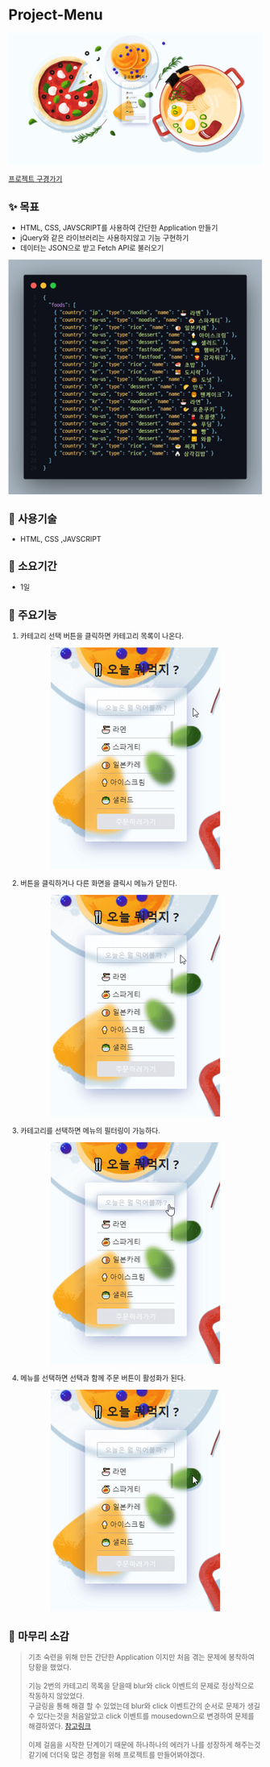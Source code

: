 # Project-Menu

![Alt text](./assets/landing-image.jpg)

[프로젝트 구경가기](https://baegofda.github.io/Project-Menu/)

## **✨ 목표**

- HTML, CSS, JAVSCRIPT를 사용하여 간단한 Application 만들기
- jQuery와 같은 라이브러리는 사용하지않고 기능 구현하기
- 데이터는 JSON으로 받고 Fetch API로 불러오기
<p align="center"><img src="./assets/code.png"/></p>

## **🧰 사용기술**

- HTML, CSS ,JAVSCRIPT

## **📅 소요기간**

- 1일

## **👀 주요기능**

1. 카테고리 선택 버튼을 클릭하면 카테고리 목록이 나온다.

<p align="center"><img src="./assets/category-toggle.gif"/></p>

2. 버튼을 클릭하거나 다른 화면을 클릭시 메뉴가 닫힌다.

<p align="center"><img src="./assets/category-close.gif"/></p>

3. 카테고리를 선택하면 메뉴의 필터링이 가능하다.

<p align="center"><img src="./assets/category-select.gif"/></p>

4. 메뉴를 선택하면 선택과 함께 주문 버튼이 활성화가 된다.

<p align="center"><img src="./assets/menu-select.gif"/></p>

## **👋 마무리 소감**

> 기초 숙련을 위해 만든 간단한 Application 이지만 처음 겪는 문제에 봉착하여 당황을 했었다.<br><br>
> 기능 2번의 카테고리 목록을 닫을때 blur와 click 이벤트의 문제로 정상적으로 작동하지 않았었다.  
> 구글링을 통해 해결 할 수 있었는데 blur와 click 이벤트간의 순서로 문제가 생길 수 있다는것을 처음알았고 click 이벤트를 mousedown으로 변경하여 문제를 해결하였다.
> [참고링크](http://www.google.co.kr)<br><br>
> 이제 걸음을 시작한 단계이기 때문에 하나하나의 에러가 나를 성장하게 해주는것 같기에 더더욱 많은 경험을 위해 프로젝트를 만들어봐야겠다.
